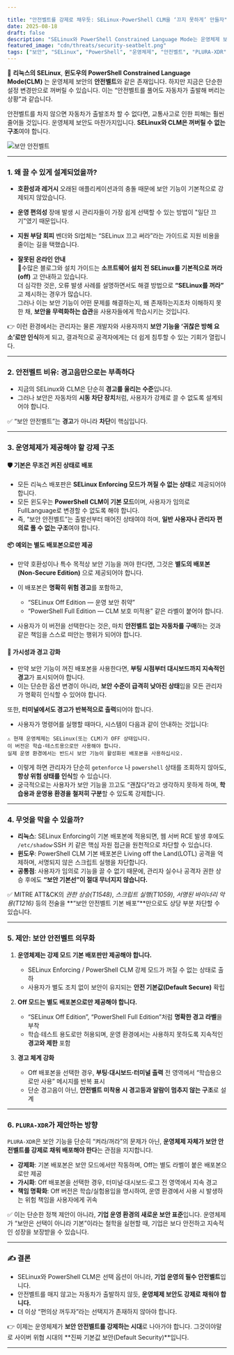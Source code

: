 ```yaml
---

title: "안전벨트를 강제로 채우듯: SELinux·PowerShell CLM을 ‘끄지 못하게’ 만들자"
date: 2025-08-18
draft: false
description: "SELinux와 PowerShell Constrained Language Mode는 운영체제 보안의 안전벨트와 같습니다. 그러나 현재는 사용자가 임의로 해제할 수 있습니다. 왜 강제가 필요하며, 어떤 방식으로 개선해야 하는지 제안합니다."
featured_image: "cdn/threats/security-seatbelt.png"
tags: ["보안", "SELinux", "PowerShell", "운영체제", "안전벨트", "PLURA-XDR"]
---
```


🚦 **리눅스의 SELinux**, **윈도우의 PowerShell Constrained Language Mode(CLM)** 는 운영체제 보안의 **안전벨트**와 같은 존재입니다.
하지만 지금은 단순한 설정 변경만으로 꺼버릴 수 있습니다. 이는 “안전벨트를 풀어도 자동차가 출발해 버리는 상황”과 같습니다.

안전벨트를 차지 않으면 자동차가 출발조차 할 수 없다면, 교통사고로 인한 피해는 훨씬 줄어들 것입니다.
운영체제 보안도 마찬가지입니다. **SELinux와 CLM은 꺼버릴 수 없는 구조**여야 합니다.

![보안 안전벨트](https://blog.plura.io/cdn/threats/security-seatbelt.png)

<!--more-->

---

### 1. **왜 끌 수 있게 설계되었을까?**

* **호환성과 레거시**
  오래된 애플리케이션과의 충돌 때문에 보안 기능이 기본적으로 강제되지 않았습니다.

* **운영 편의성**
  장애 발생 시 관리자들이 가장 쉽게 선택할 수 있는 방법이 "일단 끄기"였기 때문입니다.

* **지원 부담 회피**
  벤더와 SI업체는 “SELinux 끄고 써라”라는 가이드로 지원 비용을 줄이는 길을 택했습니다.

* **잘못된 온라인 안내**  
  🚨수많은 블로그와 설치 가이드는 **소프트웨어 설치 전 SELinux를 기본적으로 꺼라(off)** 고 안내하고 있습니다.  
  더 심각한 것은, 오류 발생 사례를 설명하면서도 해결 방법으로 **“SELinux를 꺼라”** 고 제시하는 경우가 많습니다.  
  그러나 이는 보안 기능이 어떤 문제를 해결하는지, 왜 존재하는지조차 이해하지 못한 채, **보안을 무력화하는 습관**을 사용자들에게 학습시키는 것입니다.

👉 이런 환경에서는 관리자는 물론 개발자와 사용자까지 **보안 기능을 ‘귀찮은 방해 요소’로만 인식**하게 되고, 결과적으로 공격자에게는 더 쉽게 침투할 수 있는 기회가 열립니다.

---

### 2. **안전벨트 비유: 경고음만으로는 부족하다**

* 지금의 SELinux와 CLM은 단순히 **경고를 울리는 수준**입니다.
* 그러나 보안은 자동차의 **시동 차단 장치**처럼, 사용자가 강제로 끌 수 없도록 설계되어야 합니다.

✅ “보안 안전벨트”는 **경고**가 아니라 **차단**이 핵심입니다.

---

### 3. **운영체제가 제공해야 할 강제 구조**

#### 🛡️ 기본은 무조건 켜진 상태로 배포

* 모든 리눅스 배포판은 **SELinux Enforcing 모드가 꺼질 수 없는 상태**로 제공되어야 합니다.
* 모든 윈도우는 **PowerShell CLM이 기본 모드**이며, 사용자가 임의로 FullLanguage로 변경할 수 없도록 해야 합니다.
* 즉, “보안 안전벨트”는 출발선부터 매어진 상태여야 하며, **일반 사용자나 관리자 편의로 풀 수 없는 구조**여야 합니다.

#### 📦 예외는 별도 배포본으로만 제공

* 만약 호환성이나 특수 목적상 보안 기능을 꺼야 한다면, 그것은 **별도의 배포본(Non-Secure Edition)** 으로 제공되어야 합니다.
* 이 배포본은 **명확히 위험 경고**를 포함하고,

  * “SELinux Off Edition — 운영 보안 취약”
  * “PowerShell Full Edition — CLM 보호 미적용”
    같은 라벨이 붙어야 합니다.
* 사용자가 이 버전을 선택한다는 것은, 마치 **안전벨트 없는 자동차를 구매**하는 것과 같은 책임을 스스로 떠안는 행위가 되어야 합니다.

#### 📢 가시성과 경고 강화

* 만약 보안 기능이 꺼진 배포본을 사용한다면, **부팅 시점부터 대시보드까지 지속적인 경고**가 표시되어야 합니다.
* 이는 단순한 옵션 변경이 아니라, **보안 수준이 급격히 낮아진 상태**임을 모든 관리자가 명확히 인식할 수 있어야 합니다.

또한, **터미널에서도 경고가 반복적으로 출력**되어야 합니다.

* 사용자가 명령어를 실행할 때마다, 시스템이 다음과 같이 안내하는 것입니다:

```text
⚠️ 현재 운영체제는 SELinux(또는 CLM)가 OFF 상태입니다.
이 버전은 학습·테스트용으로만 사용해야 합니다.
실제 운영 환경에서는 반드시 보안 기능이 활성화된 배포본을 사용하십시오.
```

* 이렇게 하면 관리자가 단순히 `getenforce` 나 `powershell` 상태를 조회하지 않아도, **항상 위험 상태를 인식**할 수 있습니다.
* 궁극적으로는 사용자가 보안 기능을 끄고도 “괜찮다”라고 생각하지 못하게 하며,
  **학습용과 운영용 환경을 철저히 구분**할 수 있도록 강제합니다.

---

### 4. **무엇을 막을 수 있을까?**

* **리눅스**: SELinux Enforcing이 기본 배포본에 적용되면, 웹 서버 RCE 발생 후에도 `/etc/shadow`·SSH 키 같은 핵심 자원 접근을 원천적으로 차단할 수 있습니다.
* **윈도우**: PowerShell CLM 기본 배포본은 Living off the Land(LOTL) 공격을 억제하며, 서명되지 않은 스크립트 실행을 차단합니다.
* **공통점**: 사용자가 임의로 기능을 끌 수 없기 때문에, 관리자 실수나 공격자 권한 상승 후에도 **“보안 기본선”이 절대 무너지지 않습니다.**

✅ MITRE ATT\&CK의 *권한 상승(T1548)*, *스크립트 실행(T1059)*, *서명된 바이너리 악용(T1216)* 등의 전술을 \*\*“보안 안전벨트 기본 배포”\*\*만으로도 상당 부분 차단할 수 있습니다.

---

### 5. **제안: 보안 안전벨트 의무화**

1. **운영체제는 강제 모드 기본 배포판만 제공해야 합니다.**

   * SELinux Enforcing / PowerShell CLM 강제 모드가 꺼질 수 없는 상태로 출하
   * 사용자가 별도 조치 없이 보안이 유지되는 **안전 기본값(Default Secure)** 확립

2. **Off 모드는 별도 배포본으로만 제공해야 합니다.**

   * “SELinux Off Edition”, “PowerShell Full Edition”처럼 **명확한 경고 라벨**을 부착
   * 학습·테스트 용도로만 허용되며, 운영 환경에서는 사용하지 못하도록 지속적인 **경고와 제한** 포함

3. **경고 체계 강화**

   * Off 배포본을 선택한 경우, **부팅·대시보드·터미널 출력** 전 영역에서 “학습용으로만 사용” 메시지를 반복 표시
   * 단순 경고음이 아닌, **안전벨트 미착용 시 경고등과 알람이 멈추지 않는 구조**로 설계

---

### 6. **`PLURA-XDR`가 제안하는 방향**

`PLURA-XDR`은 보안 기능을 단순히 “켜라/꺼라”의 문제가 아닌,
**운영체제 자체가 보안 안전벨트를 강제로 채워 배포해야 한다**는 관점을 지지합니다.

* **강제화**: 기본 배포본은 보안 모드에서만 작동하며, Off는 별도 라벨이 붙은 배포본으로만 제공
* **가시화**: Off 배포본을 선택한 경우, 터미널·대시보드·로그 전 영역에서 지속 경고
* **책임 명확화**: Off 버전은 학습/실험용임을 명시하여, 운영 환경에서 사용 시 발생하는 위험 책임을 사용자에게 귀속

✅ 이는 단순한 정책 제안이 아니라, **기업 운영 환경의 새로운 보안 표준**입니다.
운영체제가 “보안은 선택이 아니라 기본”이라는 철학을 실현할 때, 기업은 보다 안전하고 지속적인 성장을 보장받을 수 있습니다.

---

### ✍️ 결론

* SELinux와 PowerShell CLM은 선택 옵션이 아니라, **기업 운영의 필수 안전벨트**입니다.
* 안전벨트를 매지 않고는 자동차가 출발하지 않듯, **운영체제 보안도 강제로 채워야 합니다.**
* 더 이상 “편의상 꺼두자”라는 선택지가 존재하지 않아야 합니다.

👉 이제는 운영체제가 **보안 안전벨트를 강제하는 시대**로 나아가야 합니다.
그것이야말로 사이버 위협 시대의 \*\*진짜 기본값 보안(Default Security)\*\*입니다.

---

